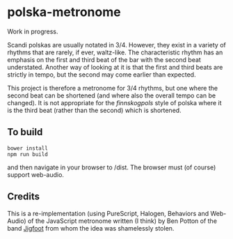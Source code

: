 polska-metronome
================

Work in progress.

Scandi polskas are usually notated in 3/4.  However, they exist in a variety of rhythms that are rarely, if ever, waltz-like. The characteristic rhythm has an emphasis on the first and third beat of the bar with the second beat understated.  Another way of looking at it is that the first and third beats are strictly in tempo, but the second may come earlier than expected. 

This project is therefore a metronome for 3/4 rhythms, but one where the second beat can be shortened (and where also the overall tempo can be changed). It is not appropriate for the _finnskogpols_ style of polska where it is the third beat (rather than the second) which is shortened.

To build
--------

    bower install
    npm run build

and then navigate in your browser to /dist.  The browser must (of course) support web-audio.

Credits
-------

This is a re-implementation (using PureScript, Halogen, Behaviors and Web-Audio) of the JavaScript metronome written (I think) by Ben Potton of the band [Jigfoot](http://www.jigfoot.com/) from whom the idea was shamelessly stolen.